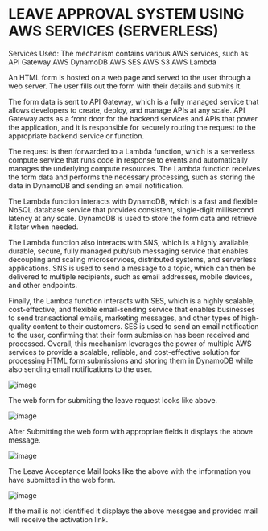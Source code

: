 # LEAVE APPROVAL SYSTEM USING AWS SERVICES (SERVERLESS)
Services Used: 
The mechanism contains various AWS services, such as:
API Gateway
AWS DynamoDB
AWS SES
AWS S3 
AWS Lambda

An HTML form is hosted on a web page and served to the user through a web server. The user fills out the form with their details and submits it.

The form data is sent to API Gateway, which is a fully managed service that allows developers to create, deploy, and manage APIs at any scale. API Gateway acts as a front door for the backend services and APIs that power the application, and it is responsible for securely routing the request to the appropriate backend service or function.

The request is then forwarded to a Lambda function, which is a serverless compute service that runs code in response to events and automatically manages the underlying compute resources. The Lambda function receives the form data and performs the necessary processing, such as storing the data in DynamoDB and sending an email notification.

The Lambda function interacts with DynamoDB, which is a fast and flexible NoSQL database service that provides consistent, single-digit millisecond latency at any scale. DynamoDB is used to store the form data and retrieve it later when needed.

The Lambda function also interacts with SNS, which is a highly available, durable, secure, fully managed pub/sub messaging service that enables decoupling and scaling microservices, distributed systems, and serverless applications. SNS is used to send a message to a topic, which can then be delivered to multiple recipients, such as email addresses, mobile devices, and other endpoints.

Finally, the Lambda function interacts with SES, which is a highly scalable, cost-effective, and flexible email-sending service that enables businesses to send transactional emails, marketing messages, and other types of high-quality content to their customers. SES is used to send an email notification to the user, confirming that their form submission has been received and processed. Overall, this mechanism leverages the power of multiple AWS services to provide a scalable, reliable, and cost-effective solution for processing HTML form submissions and storing them in DynamoDB while also sending email notifications to the user.

![image](https://github.com/AshwakBommidi/CLOUD-AND-SERVERLESS-COMPUTING/assets/110450058/8750cdd3-5796-464d-9fe4-b9600fed0c51)

The web form for submiting the leave request looks like above.

![image](https://github.com/AshwakBommidi/CLOUD-AND-SERVERLESS-COMPUTING/assets/110450058/e2f37a9a-9e58-4354-b02c-5ebb2950273d)

After Submitting the web form with appropriae fields it displays the above message.

![image](https://github.com/AshwakBommidi/CLOUD-AND-SERVERLESS-COMPUTING/assets/110450058/b561ed6f-7be1-4bb7-8f68-d0599f7f71bf)

The Leave Acceptance Mail looks like the above with the information you have submitted in the web form.

![image](https://github.com/AshwakBommidi/CLOUD-AND-SERVERLESS-COMPUTING/assets/110450058/228ec812-c6b5-4f16-b0df-cc86ddd4b0da)

If the mail is not identified it displays the above messgae and provided mail will receive the activation link.




